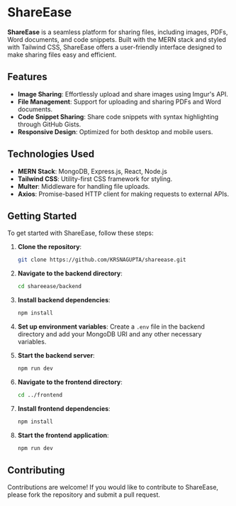 # ShareEase

**ShareEase** is a seamless platform for sharing files, including images, PDFs, Word documents, and code snippets. Built with the MERN stack and styled with Tailwind CSS, ShareEase offers a user-friendly interface designed to make sharing files easy and efficient.

## Features

- **Image Sharing**: Effortlessly upload and share images using Imgur's API.
- **File Management**: Support for uploading and sharing PDFs and Word documents.
- **Code Snippet Sharing**: Share code snippets with syntax highlighting through GitHub Gists.
- **Responsive Design**: Optimized for both desktop and mobile users.

## Technologies Used

- **MERN Stack**: MongoDB, Express.js, React, Node.js
- **Tailwind CSS**: Utility-first CSS framework for styling.
- **Multer**: Middleware for handling file uploads.
- **Axios**: Promise-based HTTP client for making requests to external APIs.

## Getting Started

To get started with ShareEase, follow these steps:

1. **Clone the repository**:
   ```bash
   git clone https://github.com/KRSNAGUPTA/shareease.git
   ```

2. **Navigate to the backend directory**:
   ```bash
   cd shareease/backend
   ```

3. **Install backend dependencies**:
   ```bash
   npm install
   ```

4. **Set up environment variables**:
   Create a `.env` file in the backend directory and add your MongoDB URI and any other necessary variables.

5. **Start the backend server**:
   ```bash
   npm run dev
   ```

6. **Navigate to the frontend directory**:
   ```bash
   cd ../frontend
   ```

7. **Install frontend dependencies**:
   ```bash
   npm install
   ```

8. **Start the frontend application**:
   ```bash
   npm run dev
   ```

## Contributing

Contributions are welcome! If you would like to contribute to ShareEase, please fork the repository and submit a pull request.
